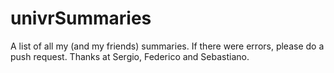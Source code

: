 # univrSummaries
 A list of all my (and my friends) summaries. If there were errors, please do a push request. Thanks at Sergio, Federico and Sebastiano.
